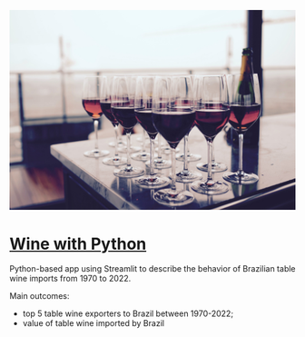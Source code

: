 ![Imagem de Fundo](wine-photo.jpg)

# [Wine with Python](https://first-app-project-hqvxgxgdnuu2bdsrnvw7bp.streamlit.app/)

Python-based app using Streamlit to describe the behavior of Brazilian table wine imports from 1970 to 2022.

Main outcomes:
- top 5 table wine exporters to Brazil between 1970-2022;
- value of table wine imported by Brazil
